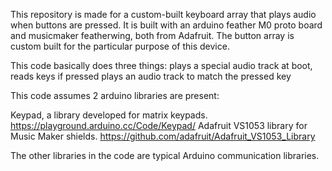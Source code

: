 This repository is made for a custom-built keyboard array that plays audio when buttons are pressed. 
It is built with an arduino feather M0 proto board and musicmaker featherwing, both from Adafruit.
The button array is custom built for the particular purpose of this device.

This code basically does three things: plays a special audio track at boot, 
                                       reads keys if pressed
                                       plays an audio track to match the pressed key
                                       
This code assumes 2 arduino libraries are present:

Keypad, a library developed for matrix keypads. https://playground.arduino.cc/Code/Keypad/
Adafruit VS1053 library for Music Maker shields. https://github.com/adafruit/Adafruit_VS1053_Library

The other libraries in the code are typical Arduino communication libraries.
